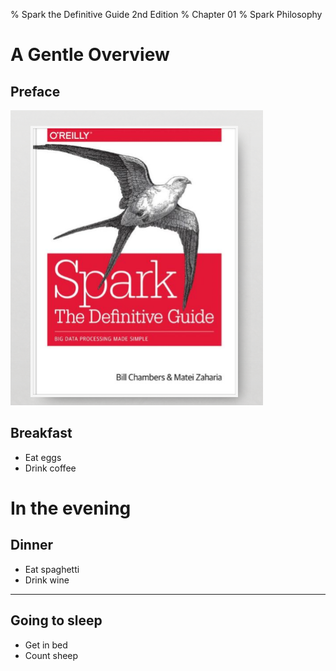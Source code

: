 % Spark the Definitive Guide 2nd Edition
% Chapter 01
% Spark Philosophy

# A Gentle Overview

## Preface

![*itmd-521 textbook*](../images/spark-book.png)

## Breakfast

- Eat eggs
- Drink coffee

# In the evening

## Dinner

- Eat spaghetti
- Drink wine

------------------



## Going to sleep

- Get in bed
- Count sheep

